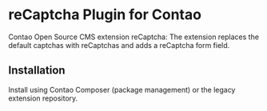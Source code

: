 # reCaptcha Plugin for Contao

Contao Open Source CMS extension reCaptcha: The extension replaces the default captchas with reCaptchas and adds a reCaptcha form field.

## Installation

Install using Contao Composer (package management) or the legacy extension repository.
